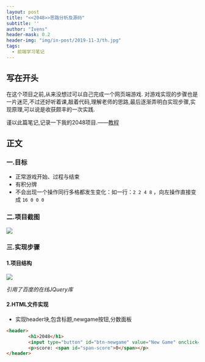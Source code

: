 ```yaml
---
layout: post
title: "<<2048>>思路分析及源码"
subtitle: ''
author: "Ivens"
header-mask: 0.2
header-img: "img/in-post/2019-11-3/th.jpg"
tags:
  - 前端学习笔记
---
```


## 写在开头

在这个项目之前,从来没想过可以自己完成一个网页端游戏. 对游戏实现的步骤也是一片迷茫,不过还好听着课,敲着代码,理解老师的思路,最后逐渐弄明白实现步骤,实现原理,可以说是收获颇丰的一次实践.

谨以此篇笔记,记录一下我的2048项目.——[教程][1]

## 正文

### 一.目标

- 正常游戏开始、过程与结束
- 有积分牌
- 不会出现一个操作同行多格都发生变化：如一行：`2 2 4 8` ，向左操作直接变成 `16 0 0 0`

### 二.项目截图

![](../../../../img/in-post/2019-11-13/a.png)

### 三.实现步骤

#### 1.项目结构

![](../../../../img/in-post/2019-11-13/b.png)

*引用了百度的在线JQuery库*

#### 2.HTML文件实现
- 实现header块,包含标题,newgame按钮,分数面板
```html
<header>
        <h1>2048</h1>
        <input type="button" id="btn-newgame" value="New Game" onclick="newgame()">
        <p>score: <span id="span-score">0</span></p>
</header>
```
















[1]:https://www.imooc.com/learn/76